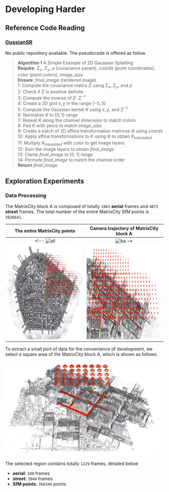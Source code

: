 # Developing Harder

## Reference Code Reading

### [GussianSR](https://arxiv.org/abs/2407.18046)

No public repository available. The pseudocode is offered as follow.

> **Algorithm 1** A Simple Example of 2D Gaussian Splatting \
> **Require**: $\Sigma_x$, $\Sigma_y$, $\rho$ (covariance param), $coords$ (point coordinates), $color$ (point colors), $image\_size$ \
> **Ensure**: $final\_image$ (rendered image) \
> 1: Compute the covariance matrix $\Sigma$ using $\Sigma_x$, $\Sigma_y$, and $\rho$ \
> 2: Check if $\Sigma$ is positive definite \
> 3: Compute the inverse of $\Sigma$: $\Sigma^{-1}$ \
> 4: Create a 2D grid $x, y$ in the range $[-5, 5]$ \
> 5: Compute the Gaussian kernel $K$ using $x, y$, and $\Sigma^{-1}$ \
> 6: Normalize $K$ to $[0, 1]$ range \
> 7: Repeat $K$ along the channel dimension to match colors \
> 8: Pad $K$ with zeros to match $image\_size$ \
> 9: Create a batch of 2D affine transformation matrices $\Theta$ using $coords$ \
> 10: Apply affine transformations to $K$ using $\Theta$ to obtain $K_{translated}$ \
> 11: Multiply $K_{translated}$ with $color$ to get image layers \
> 12: Sum the image layers to obtain $final\_image$ \
> 13: Clamp $final\_image$ to $[0, 1]$ range \
> 14: Permute $final\_image$ to match the channel order \
> **Return** $final\_image$


## Exploration Experiments

### Data Processing

The MatrixCity block A is composed of totally `1063` **aerial** frames and `4075` **street** frames. The total number of the entire MatrixCity SfM points is `3826641`. 

The entire MatrixCity points         |  Camera trajectory of MatrixCity block A
:-----------------------------------:|:-----------------------------------------:
<!-- ![all](/experiments/assets/all.png)  |  ![ba](/experiments/assets/ba.png) -->
<img src="../assets/all.png" width="450" height="300">  | <img src="../assets/ba.png" width="450" height="300"> 

To extract a small port of data for the convenience of development, we select a square area of the MatrixCity block A, which is shown as follows.

<!-- ![small_aera](/experiments/assets/small_aera.png) -->
<img src="../assets/small_aera.png" width="490" height="300">

The selected region contains totally `1229` frames, detailed below
- **aerial**: `189` frames
- **street**: `1040` frames
- **SfM points**: `760348` points